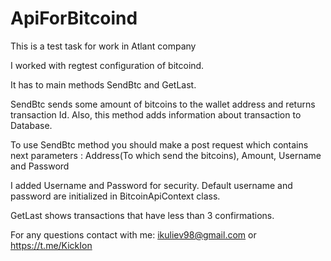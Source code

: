 # ApiForBitcoind
This is a test task for work in Atlant company

I worked with regtest configuration of bitcoind. 

It has to main methods SendBtc and GetLast.

SendBtc sends some amount of bitcoins to the wallet address and returns transaction Id. Also, this method adds information
about transaction to Database.

To use SendBtc method you should make a post request which contains next parameters : 
Address(To which send the bitcoins), Amount, Username and Password

I added Username and Password for security. Default username and password are initialized in BitcoinApiContext class.

GetLast shows transactions that have less than 3 confirmations.

For any questions contact with me: ikuliev98@gmail.com or https://t.me/KickIon


